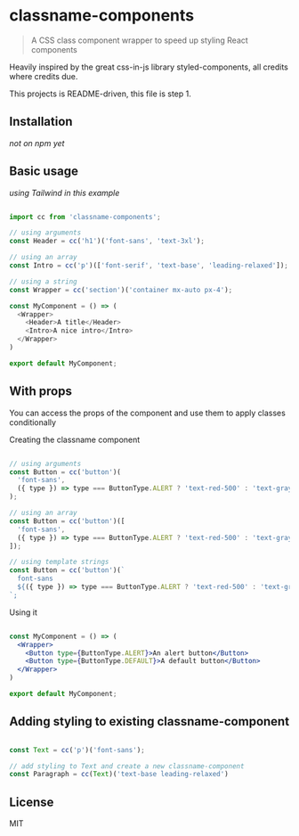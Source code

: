 # classname-components

> A CSS class component wrapper to speed up styling React components

Heavily inspired by the great css-in-js library styled-components, all credits where credits due.

This projects is README-driven, this file is step 1.

## Installation

*not on npm yet*

## Basic usage

*using Tailwind in this example*

```js

import cc from 'classname-components';

// using arguments
const Header = cc('h1')('font-sans', 'text-3xl');

// using an array
const Intro = cc('p')(['font-serif', 'text-base', 'leading-relaxed']);

// using a string
const Wrapper = cc('section')('container mx-auto px-4');

const MyComponent = () => (
  <Wrapper>
    <Header>A title</Header>
    <Intro>A nice intro</Intro>
  </Wrapper>
)

export default MyComponent;

```

## With props

You can access the props of the component and use them to apply classes conditionally

Creating the classname component

```jsx

// using arguments
const Button = cc('button')(
  'font-sans',
  ({ type }) => type === ButtonType.ALERT ? 'text-red-500' : 'text-gray-500
);

// using an array
const Button = cc('button')([
  'font-sans',
  ({ type }) => type === ButtonType.ALERT ? 'text-red-500' : 'text-gray-500
]);

// using template strings
const Button = cc('button')(`
  font-sans
  ${({ type }) => type === ButtonType.ALERT ? 'text-red-500' : 'text-gray-500)}
`;


```

Using it

```jsx

const MyComponent = () => (
  <Wrapper>
    <Button type={ButtonType.ALERT}>An alert button</Button>
    <Button type={ButtonType.DEFAULT}>A default button</Button>
  </Wrapper>
)

export default MyComponent;

```

## Adding styling to existing classname-component

```jsx

const Text = cc('p')('font-sans');

// add styling to Text and create a new classname-component
const Paragraph = cc(Text)('text-base leading-relaxed')

```


## License

MIT